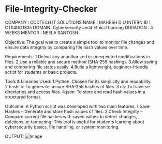 #  File-Integrity-Checker
 COMPANY : CODTECH IT SOLUTIONS
 NAME : MAHESH D U
 INTERN ID : CT04DG1835
 DOMAIN: Cybersecurity andd Ethical hacking
 DURATION : 4 WEEKS
 MENTOR : NEELA SANTOSH

 
 Objective:
The goal was to create a simple tool to monitor file changes and ensure data integrity by comparing file hash values over time.

Requirements:
1.Detect any unauthorized or unexpected modifications in files.
2.Use a reliable and secure method (SHA-256 hashing).
3.Allow saving and comparing file states easily.
4.Build a lightweight, beginner-friendly script for students or basic projects.

Tools & Libraries Used:
1.Python: Chosen for its simplicity and readability.
2.hashlib: To generate secure SHA-256 hashes of files.
3.os: To traverse directories and access files.
4.json: To store and read hash values in a structured format.

Outcome:
A Python script was developed with two main features:
1.Save Hashes – Generate and store hash values of files.
2.Check Integrity – Compare current file hashes with saved values to detect changes, deletions, or tampering.
This tool is useful for students learning about cybersecurity basics, file handling, or system monitoring.

OUTPUT:
![Image](https://github.com/user-attachments/assets/96e01fe2-c859-48bd-9227-ed891ae1358b)
